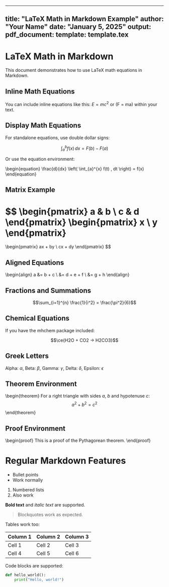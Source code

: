 
---
title: "LaTeX Math in Markdown Example"
author: "Your Name"
date: "January 5, 2025"
output:
  pdf_document:
    template: template.tex
---

# LaTeX Math in Markdown

This document demonstrates how to use LaTeX math equations in Markdown.

## Inline Math Equations

You can include inline equations like this: $E = mc^2$ or \(F = ma\) within your text.

## Display Math Equations

For standalone equations, use double dollar signs:

$$\int_{a}^{b} f(x) \, dx = F(b) - F(a)$$

Or use the equation environment:

\begin{equation}
\frac{d}{dx} \left( \int_{a}^{x} f(t) \, dt \right) = f(x)
\end{equation}

## Matrix Example

$$
\begin{pmatrix}
a & b \\
c & d
\end{pmatrix}
\begin{pmatrix}
x \\
y
\end{pmatrix}
=
\begin{pmatrix}
ax + by \\
cx + dy
\end{pmatrix}
$$

## Aligned Equations

\begin{align}
a &= b + c \\
&= d + e + f \\
&= g + h
\end{align}

## Fractions and Summations

$$\sum_{i=1}^{n} \frac{1}{i^2} = \frac{\pi^2}{6}$$

## Chemical Equations

If you have the mhchem package included:

$$\ce{H2O + CO2 -> H2CO3}$$

## Greek Letters

Alpha: $\alpha$, Beta: $\beta$, Gamma: $\gamma$, Delta: $\delta$, Epsilon: $\epsilon$

## Theorem Environment

\begin{theorem}
For a right triangle with sides $a$, $b$ and hypotenuse $c$:
$$a^2 + b^2 = c^2$$
\end{theorem}

## Proof Environment

\begin{proof}
This is a proof of the Pythagorean theorem.
\end{proof}

# Regular Markdown Features

- Bullet points
- Work normally

1. Numbered lists
2. Also work

**Bold text** and *italic text* are supported.

> Blockquotes work as expected.

Tables work too:

| Column 1 | Column 2 | Column 3 |
|----------|----------|----------|
| Cell 1   | Cell 2   | Cell 3   |
| Cell 4   | Cell 5   | Cell 6   |

Code blocks are supported:

```python
def hello_world():
    print("Hello, world!")
```
